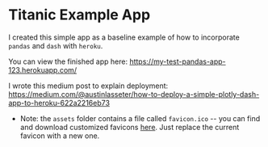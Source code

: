 # Titanic Example App

I created this simple app as a baseline example of how to incorporate `pandas` and `dash` with `heroku`.

You can view the finished app here: https://my-test-pandas-app-123.herokuapp.com/

I wrote this medium post to explain deployment: https://medium.com/@austinlasseter/how-to-deploy-a-simple-plotly-dash-app-to-heroku-622a2216eb73

* Note: the `assets` folder contains a file called `favicon.ico` -- you can find and download customized favicons [here](https://www.favicon.cc/). Just replace the current favicon with a new one.
